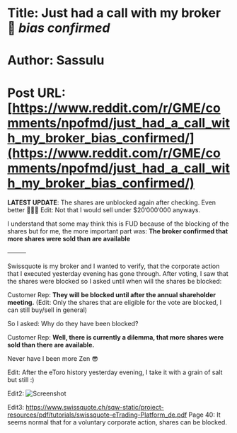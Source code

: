 # Title: Just had a call with my broker 🚀 *bias confirmed*
# Author: Sassulu
# Post URL: [https://www.reddit.com/r/GME/comments/npofmd/just_had_a_call_with_my_broker_bias_confirmed/](https://www.reddit.com/r/GME/comments/npofmd/just_had_a_call_with_my_broker_bias_confirmed/)


**LATEST UPDATE**: The shares are unblocked again after checking. Even better 💎🦍🦧 Edit: Not that I would sell under $20‘000‘000 anyways.

I understand that some may think this is FUD because of the blocking of the shares but for me, the more important part was: **The broker confirmed that more shares were sold than are available**


———

Swissquote is my broker and I wanted to verify, that the corporate action that I executed yesterday evening has gone through. After voting, I saw that the shares were blocked so I asked until when will the shares be blocked: 

Customer Rep: **They will be blocked until after the annual shareholder meeting.** (Edit: Only the shares that are eligible for the vote are blocked, I can still buy/sell in general)

So I asked: Why do they have been blocked? 

Customer Rep: **Well, there is currently a dilemma, that more shares were sold than there are available.**


Never have I been more Zen 😎

Edit: After the eToro history yesterday evening, I take it with a grain of salt but still :)

Edit2: 
![Screenshot](https://imgur.com/a/3s7U30h)

Edit3: https://www.swissquote.ch/sqw-static/project-resources/pdf/tutorials/swissquote-eTrading-Platform_de.pdf Page 40: It seems normal that for a voluntary corporate action, shares can be blocked.